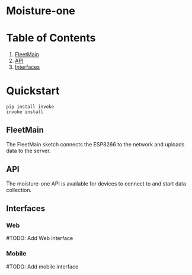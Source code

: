 # Moisture-one

# Table of Contents

1. [FleetMain](#FleetMain)
2. [API](#API)
3. [Interfaces](#Interfaces)

# Quickstart

```
pip install invoke
invoke install
```

## FleetMain

The FleetMain sketch connects the ESP8266 to the network and uploads data to the server.

## API

The moisture-one API is available for devices to connect to and start data collection.

## Interfaces

### Web

#TODO: Add Web interface

### Mobile

#TODO: Add mobile interface
